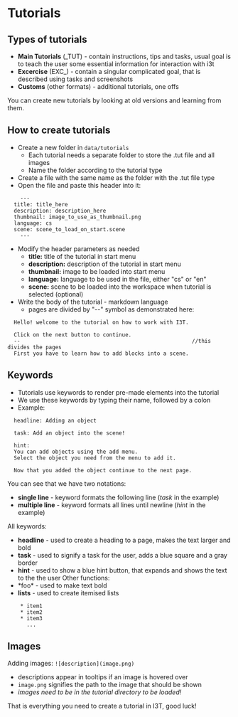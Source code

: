 # Tutorials

## Types of tutorials
- **Main Tutorials** (_TUT) - contain instructions, tips and tasks, usual goal is to teach 
the user some essential information for interaction with i3t
- **Excercise** (EXC_) - contain a singular complicated goal, that is described using tasks and screenshots
- **Customs** (other formats) - additional tutorials, one offs

You can create new tutorials by looking at old versions and learning from them.

## How to create tutorials
- Create a new folder in ``data/tutorials``
    - Each tutorial needs a separate folder to store the .tut file and all images
    - Name the folder according to the tutorial type
- Create a file with the same name as the folder with the .tut file type
- Open the file and paste this header into it:
````
    ---
  title: title_here
  description: description_here
  thumbnail: image_to_use_as_thumbnail.png
  language: cs
  scene: scene_to_load_on_start.scene
    ---
````
- Modify the header parameters as needed
    - **title:** title of the tutorial in start menu
    - **description:** description of the tutorial in start menu
    - **thumbnail:** image to be loaded into start menu
    - **language:** language to be used in the file, either "cs" or "en"
    - **scene:** scene to be loaded into the workspace when tutorial is selected (optional)
- Write the body of the tutorial - markdown language
    - pages are divided by "--" symbol as demonstrated here:

````
  Hello! welcome to the tutorial on how to work with I3T.

  Click on the next button to continue.
  --                                                      //this divides the pages
  First you have to learn how to add blocks into a scene.
````

## Keywords
- Tutorials use keywords to render pre-made elements into the tutorial
- We use these keywords by typing their name, followed by a colon
- Example:
````     
  headline: Adding an object

  task: Add an object into the scene!

  hint:
  You can add objects using the add menu.
  Select the object you need from the menu to add it.

  Now that you added the object continue to the next page.
````
You can see that we have two notations:
- **single line** - keyword formats the following line (*task* in the example)
- **multiple line** - keyword formats all lines until newline (*hint* in the example)

All keywords:
- **headline** - used to create a heading to a page, makes the text larger and bold
- **task** - used to signify a task for the user, adds a blue square and a gray border
- **hint** - used to show a blue hint button, that expands and shows the text to the the user
  Other functions:
- \*foo\*  - used to make text bold
- **lists** - used to create itemised lists
````
    * item1
    * item2
    * item3
      ...
````
## Images
Adding images: ``![description](image.png)``
- descriptions appear in tooltips if an image is hovered over
- ``image.png`` signifies the path to the image that should be shown
- *images need to be in the tutorial directory to be loaded!*


That is everything you need to create a tutorial in I3T, good luck!


